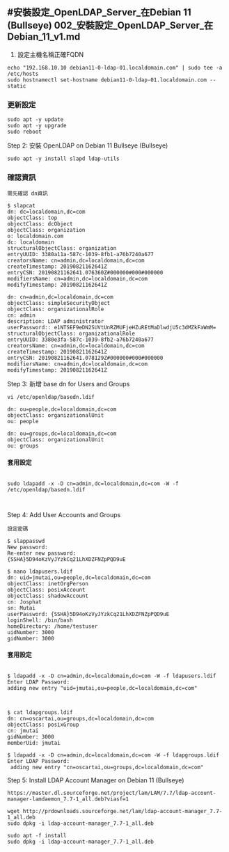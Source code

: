 #安裝設定_OpenLDAP_Server_在Debian 11 (Bullseye)
002_安裝設定_OpenLDAP_Server_在Debian_11_v1.md
----

1. 設定主機名稱正確FQDN

```
echo "192.168.10.10 debian11-0-ldap-01.localdomain.com" | sudo tee -a /etc/hosts
sudo hostnamectl set-hostname debian11-0-ldap-01.localdomain.com --static

```

### 更新設定

```
sudo apt -y update
sudo apt -y upgrade
sudo reboot
```

Step 2: 安裝 OpenLDAP on Debian 11 Bullseye (Bullseye)

```
sudo apt -y install slapd ldap-utils
```

### 確認資訊

```
需先確認 dn資訊

$ slapcat
dn: dc=localdomain,dc=com
objectClass: top
objectClass: dcObject
objectClass: organization
o: localdomain.com
dc: localdomain
structuralObjectClass: organization
entryUUID: 3380a11a-587c-1039-8fb1-a76b7240a677
creatorsName: cn=admin,dc=localdomain,dc=com
createTimestamp: 20190821162641Z
entryCSN: 20190821162641.076360Z#000000#000#000000
modifiersName: cn=admin,dc=localdomain,dc=com
modifyTimestamp: 20190821162641Z

dn: cn=admin,dc=localdomain,dc=com
objectClass: simpleSecurityObject
objectClass: organizationalRole
cn: admin
description: LDAP administrator
userPassword:: e1NTSEF9eDN2SUVtUnRZMUFjeHZuREtMaDlwdjU5c3dMZkFaWmM=
structuralObjectClass: organizationalRole
entryUUID: 3380e3fa-587c-1039-8fb2-a76b7240a677
creatorsName: cn=admin,dc=localdomain,dc=com
createTimestamp: 20190821162641Z
entryCSN: 20190821162641.078129Z#000000#000#000000
modifiersName: cn=admin,dc=localdomain,dc=com
modifyTimestamp: 20190821162641Z

```

Step 3: 新增 base dn for Users and Groups

```
vi /etc/openldap/basedn.ldif

dn: ou=people,dc=localdomain,dc=com
objectClass: organizationalUnit
ou: people

dn: ou=groups,dc=localdomain,dc=com
objectClass: organizationalUnit
ou: groups

```

#### 套用設定

```

sudo ldapadd -x -D cn=admin,dc=localdomain,dc=com -W -f /etc/openldap/basedn.ldif



```


Step 4: Add User Accounts and Groups

```
設定密碼

$ slappasswd
New password: 
Re-enter new password: 
{SSHA}5D94oKzVyJYzkCq21LhXDZFNZpPQD9uE

```

```
$ nano ldapusers.ldif
dn: uid=jmutai,ou=people,dc=localdomain,dc=com
objectClass: inetOrgPerson
objectClass: posixAccount
objectClass: shadowAccount
cn: Josphat
sn: Mutai
userPassword: {SSHA}5D94oKzVyJYzkCq21LhXDZFNZpPQD9uE
loginShell: /bin/bash
homeDirectory: /home/testuser
uidNumber: 3000
gidNumber: 3000

```

#### 套用設定

```language

$ ldapadd -x -D cn=admin,dc=localdomain,dc=com -W -f ldapusers.ldif 
Enter LDAP Password: 
adding new entry "uid=jmutai,ou=people,dc=localdomain,dc=com"



```

```language
$ cat ldapgroups.ldif
dn: cn=oscartai,ou=groups,dc=localdomain,dc=com
objectClass: posixGroup
cn: jmutai
gidNumber: 3000
memberUid: jmutai

$ ldapadd -x -D cn=admin,dc=localdomain,dc=com -W -f ldapgroups.ldif
Enter LDAP Password: 
 adding new entry "cn=oscartai,ou=groups,dc=localdomain,dc=com"

```

Step 5: Install LDAP Account Manager on Debian 11 (Bullseye)

```language
https://master.dl.sourceforge.net/project/lam/LAM/7.7/ldap-account-manager-lamdaemon_7.7-1_all.deb?viasf=1

wget http://prdownloads.sourceforge.net/lam/ldap-account-manager_7.7-1_all.deb
sudo dpkg -i ldap-account-manager_7.7-1_all.deb

sudo apt -f install
sudo dpkg -i ldap-account-manager_7.7-1_all.deb

```

